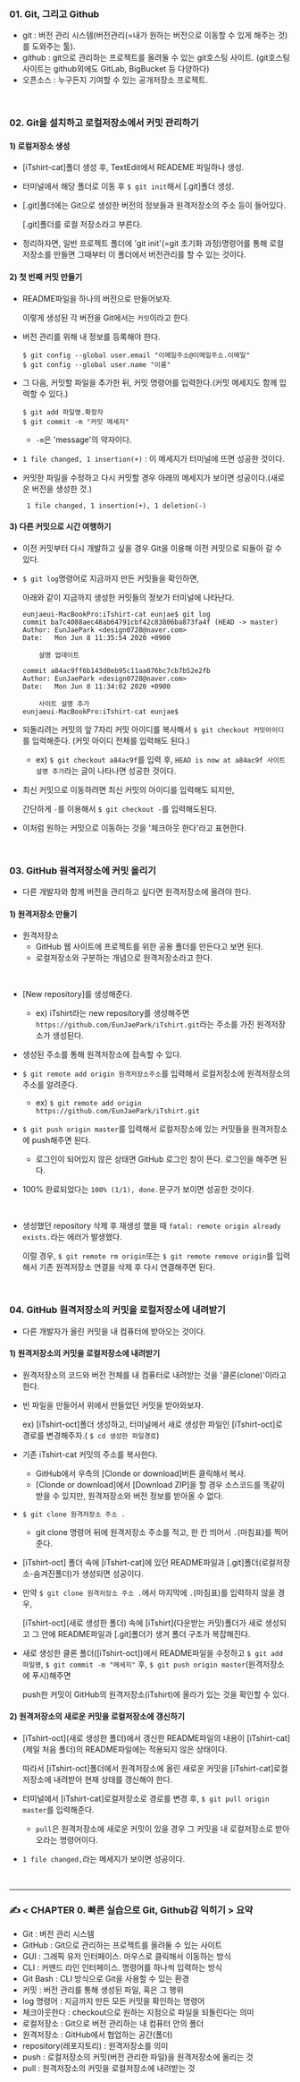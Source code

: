 <h3>01. Git, 그리고 Github</h3>

- git : 버전 관리 시스템(버전관리(=내가 원하는 버전으로 이동할 수 있게 해주는 것)를 도와주는 툴).
- github : git으로 관리하는 프로젝트를 올려둘 수 있는 git호스팅 사이트.
           (git호스팅 사이트는 github외에도 GitLab, BigBucket 등 다양하다)
- 오픈소스 : 누구든지 기여할 수 있는 공개저장소 프로젝트.



<br/>
<h3>02. Git을 설치하고 로컬저장소에서 커밋 관리하기</h3>

<h4> 1) 로컬저장소 생성</h4>

- [iTshirt-cat]폴더 생성 후, TextEdit에서 READEME 파일하나 생성.
- 터미널에서 해당 폴더로 이동 후 ```$ git init```해서 [.git]폴더 생성.
- [.git]폴더에는 Git으로 생성한 버전의 정보들과 원격저장소의 주소 등이 들어있다.

  [.git]폴더를 로컬 저장소라고 부른다.

- 정리하자면, 일반 프로젝트 폴더에 'git init'(=git 초기화 과정)명령어를 통해 로컬저장소를 만들면 그때부터 이 폴더에서 버전관리를 할 수 있는 것이다.


<h4> 2) 첫 번째 커밋 만들기</h4>

- README파일을 하나의 버전으로 만들어보자.

  이렇게 생성된 각 버전을 Git에서는 ```커밋```이라고 한다.
  
- 버전 관리를 위해 내 정보를 등록해야 한다.
   ```
   $ git config --global user.email "이메일주소@이메일주소.이메일"
   $ git config --global user.name "이름"
   ```
- 그 다음, 커밋할 파일을 추가한 뒤, 커밋 명령어를 입력한다.(커밋 메세지도 함께 입력할 수 있다.)
   ```
   $ git add 파일명.확장자
   $ git commit -m "커밋 메세지"
   ```
   - ```-m```은 'message'의 약자이다.
- ```1 file changed, 1 insertion(+)``` : 이 메세지가 터미널에 뜨면 성공한 것이다.
- 커밋한 파일을 수정하고 다시 커밋할 경우 아래의 메세지가 보이면 성공이다.(새로운 버전을 생성한 것.)

   ``` 1 file changed, 1 insertion(+), 1 deletion(-)```


<h4> 3) 다른 커밋으로 시간 여행하기</h4>

- 이전 커밋부터 다시 개발하고 싶을 경우 Git을 이용해 이전 커밋으로 되돌아 갈 수 있다.
- ```$ git log```명령어로 지금까지 만든 커밋들을 확인하면,
   
   아래와 같이 지금까지 생성한 커밋들의 정보가 터미널에 나타난다.
   
   ```
   eunjaeui-MacBookPro:iTshirt-cat eunjae$ git log
   commit ba7c4088aec48ab64791cbf42c83806ba873fa4f (HEAD -> master)
   Author: EunJaePark <design0728@naver.com>
   Date:   Mon Jun 8 11:35:54 2020 +0900

       설명 업데이트

   commit a84ac9ff6b143d0eb95c11aa076bc7cb7b52e2fb
   Author: EunJaePark <design0728@naver.com>
   Date:   Mon Jun 8 11:34:02 2020 +0900

       사이트 설명 추가
   eunjaeui-MacBookPro:iTshirt-cat eunjae$ 
   ```
- 되돌리려는 커밋의 앞 7자리 커밋 아이디를 복사해서 ```$ git checkout 커밋아이디```를 입력해준다. (커밋 아이디 전체를 입력해도 된다.)

   - ex) ```$ git checkout a84ac9f```를 입력 후, 
         ```HEAD is now at a84ac9f 사이트 설명 추가```라는 글이 나타나면 성공한 것이다.

- 최신 커밋으로 이동하려면 최신 커밋의 아이디를 입력해도 되지만,

   간단하게 ```-```를 이용해서 ```$ git checkout -```를 입력해도된다.

- 이처럼 원하는 커밋으로 이동하는 것을 '체크아웃 한다'라고 표현한다.



<br/>
<h3>03. GitHub 원격저장소에 커밋 올리기</h3>

- 다른 개발자와 함께 버전을 관리하고 싶다면 원격저장소에 올려야 한다. 

<h4> 1) 원격저장소 만들기 </h4>

- 원격저장소 
    - GitHub 웹 사이트에 프로젝트를 위한 공용 폴더를 만든다고 보면 된다.
    - 로컬저장소와 구분하는 개념으로 원격저장소라고 한다.
<br/>

- [New repository]를 생성해준다.
   
  - ex) iTshirt라는 new repository를 생성해주면 ```https://github.com/EunJaePark/iTshirt.git```라는 주소를 가진 원격저장소가 생성된다.

- 생성된 주소를 통해 원격저장소에 접속할 수 있다.
- ```$ git remote add origin 원격저장소주소```를 입력해서 로컬저장소에 원격저장소의 주소를 알려준다.

   - ex) ```$ git remote add origin https://github.com/EunJaePark/iTshirt.git```

- ```$ git push origin master```를 입력해서 로컬저장소에 있는 커밋들을 원격저장소에 push해주면 된다.

   - 로그인이 되어있지 않은 상태면 GitHub 로그인 창이 뜬다. 로그인을 해주면 된다.
   
- 100% 완료되었다는 ```100% (1/1), done.```문구가 보이면 성공한 것이다.
<br/>

+ 생성했던 repository 삭제 후 재생성 했을 때 ```fatal: remote origin already exists.```라는 에러가 발생했다.

  이럴 경우, ```$ git remote rm origin```또는 ```$ git remote remove origin```를 입력해서 기존 원격저장소 연결을 삭제 후 다시 연결해주면 된다.



<br/>
<h3>04. GitHub 원격저장소의 커밋을 로컬저장소에 내려받기</h3>

- 다른 개발자가 올린 커밋을 내 컴퓨터에 받아오는 것이다.

<h4> 1) 원격저장소의 커밋을 로컬저장소에 내려받기 </h4>

- 원격저장소의 코드와 버전 전체를 내 컴퓨터로 내려받는 것을 '클론(clone)'이라고 한다.
- 빈 파일을 만들어서 위에서 만들었던 커밋을 받아와보자.
 
  ex) [iTshirt-oct]폴더 생성하고, 터미널에서 새로 생성한 파일인 [iTshirt-oct]로 경로를 변경해주자.( ```$ cd 생성한 파일경로```)
  
- 기존 iTshirt-cat 커밋의 주소를 복사한다.
   - GitHub에서 우측의 [Clonde or download]버튼 클릭해서 복사.
   - [Clonde or download]에서 [Download ZIP]을 할 경우 소스코드를 똑같이 받을 수 있지만, 원격저장소와 버전 정보를 받아올 수 없다.
   
- ```$ git clone 원격저장소 주소 .```
   - git clone 명령어 뒤에 원격저장소 주소를 적고, 한 칸 띄어서 ```.```(마침표)를 찍어준다.
   
- [iTshirt-oct] 폴더 속에 [iTshirt-cat]에 있던 README파일과 [.git]폴더(로컬저장소-숨겨진폴더)가 생성되면 성공이다. 
- 만약 ```$ git clone 원격저장소 주소 .```에서 마지막에 ```.```(마침표)를 입력하지 않을 경우, 

  [iTshirt-oct](새로 생성한 폴더) 속에 [iTshirt](다운받는 커밋)폴더가 새로 생성되고 그 안에 README파일과 [.git]폴더가 생겨 폴더 구조가 복잡해진다.

- 새로 생성한 클론 폴더([iTshirt-oct])에서 README파일을 수정하고 ```$ git add 파일명```, ```$ git commit -m "메세지"``` 후, ```$ git push origin master```(원격저장소에 푸시)해주면

  push한 커밋이 GitHub의 원격저장소(iTshirt)에 올라가 있는 것을 확인할 수 있다.
  

<h4> 2) 원격저장소의 새로운 커밋을 로컬저장소에 갱신하기 </h4>

- [iTshirt-oct](새로 생성한 폴더)에서 갱신한 README파일의 내용이 [iTshirt-cat](제일 처음 폴더)의 README파일에는 적용되지 않은 상태이다.

  따라서 [iTshirt-oct]폴더에서 원격저장소에 올린 새로운 커밋을 [iTshirt-cat]로컬저장소에 내려받아 현재 상태를 갱신해야 한다.
  
- 터미널에서 [iTshirt-cat]로컬저장소로 경로를 변경 후, ```$ git pull origin master```를 입력해준다.
   - ```pull```은 원격저장소에 새로운 커밋이 있을 경우 그 커밋을 내 로컬저장소로 받아오라는 명령어이다.
- ```1 file changed,```라는 메세지가 보이면 성공이다.

<br/>
<hr/>

<h3> ✍ < CHAPTER 0. 빠른 실습으로 Git, Github감 익히기 > 요약  </h3>

- Git : 버전 관리 시스템
- GitHub : Git으로 관리하는 프로젝트를 올려둘 수 있는 사이트
- GUI : 그래픽 유저 인터페이스. 마우스로 클릭해서 이동하는 방식
- CLI : 커맨드 라인 인터페이스. 명령어를 하나씩 입력하는 방식
- Git Bash : CLI 방식으로 Git을 사용할 수 있는 환경
- 커밋 : 버전 관리를 통해 생성된 파일, 혹은 그 행위
- log 명령어 : 지금까지 만든 모든 커밋을 확인하는 명령어
- 체크아웃한다 : checkout으로 원하는 지점으로 파일을 되돌린다는 의미
- 로컬저장소 : Git으로 버전 관리하는 내 컴퓨터 안의 폴더
- 원격저장소 : GitHub에서 협업하는 공간(폴더)
- repository(레포지토리) : 원격저장소를 의미
- push : 로컬저장소의 커밋(버전 관리한 파일)을 원격저장소에 올리는 것
- pull : 원격저장소의 커밋을 로컬저장소에 내려받는 것





